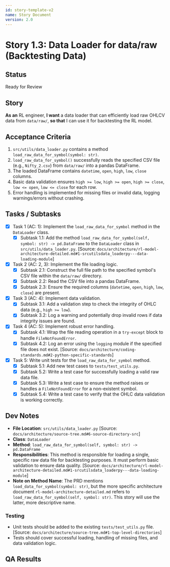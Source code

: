 ```yaml
---
id: story-template-v2
name: Story Document
version: 2.0
---
```


# Story 1.3: Data Loader for data/raw (Backtesting Data)

## Status
Ready for Review

## Story
**As an** RL engineer,
**I want** a data loader that can efficiently load raw OHLCV data from `data/raw/`,
**so that** I can use it for backtesting the RL model.

## Acceptance Criteria
1. `src/utils/data_loader.py` contains a method `load_raw_data_for_symbol(symbol: str)`.
2. `load_raw_data_for_symbol()` successfully reads the specified CSV file (e.g., `Nifty_2.csv`) from `data/raw/` into a pandas DataFrame.
3. The loaded DataFrame contains `datetime`, `open`, `high`, `low`, `close` columns.
4. Basic data validation ensures `high >= low`, `high >= open`, `high >= close`, `low <= open`, `low <= close` for each row.
5. Error handling is implemented for missing files or invalid data, logging warnings/errors without crashing.

## Tasks / Subtasks
- [x] Task 1 (AC: 1): Implement the `load_raw_data_for_symbol` method in the `DataLoader` class.
    - [x] Subtask 1.1: Add the method `load_raw_data_for_symbol(self, symbol: str) -> pd.DataFrame` to the `DataLoader` class in `src/utils/data_loader.py`. [Source: `docs/architecture/rl-model-architecture-detailed.md#1-srcutilsdata_loaderpy---data-loading-module`]
- [x] Task 2 (AC: 2, 3): Implement the file loading logic.
    - [x] Subtask 2.1: Construct the full file path to the specified symbol's CSV file within the `data/raw/` directory.
    - [x] Subtask 2.2: Read the CSV file into a pandas DataFrame.
    - [x] Subtask 2.3: Ensure the required columns (`datetime`, `open`, `high`, `low`, `close`) are present.
- [x] Task 3 (AC: 4): Implement data validation.
    - [x] Subtask 3.1: Add a validation step to check the integrity of OHLC data (e.g., `high >= low`).
    - [x] Subtask 3.2: Log a warning and potentially drop invalid rows if data integrity issues are found.
- [x] Task 4 (AC: 5): Implement robust error handling.
    - [x] Subtask 4.1: Wrap the file reading operation in a `try-except` block to handle `FileNotFoundError`.
    - [x] Subtask 4.2: Log an error using the `logging` module if the specified file does not exist. [Source: `docs/architecture/coding-standards.md#2-python-specific-standards`]
- [x] Task 5: Write unit tests for the `load_raw_data_for_symbol` method.
    - [x] Subtask 5.1: Add new test cases to `tests/test_utils.py`.
    - [x] Subtask 5.2: Write a test case for successfully loading a valid raw data file.
    - [x] Subtask 5.3: Write a test case to ensure the method raises or handles a `FileNotFoundError` for a non-existent symbol.
    - [x] Subtask 5.4: Write a test case to verify that the OHLC data validation is working correctly.

## Dev Notes
- **File Location**: `src/utils/data_loader.py` [Source: `docs/architecture/source-tree.md#6-source-directory-src`]
- **Class**: `DataLoader`
- **Method**: `load_raw_data_for_symbol(self, symbol: str) -> pd.DataFrame`
- **Responsibilities**: This method is responsible for loading a single, specific raw data file for backtesting purposes. It must perform basic validation to ensure data quality. [Source: `docs/architecture/rl-model-architecture-detailed.md#1-srcutilsdata_loaderpy---data-loading-module`]
- **Note on Method Name**: The PRD mentions `load_data_for_symbol(symbol: str)`, but the more specific architecture document `rl-model-architecture-detailed.md` refers to `load_raw_data_for_symbol(self, symbol: str)`. This story will use the latter, more descriptive name.

### Testing
- Unit tests should be added to the existing `tests/test_utils.py` file. [Source: `docs/architecture/source-tree.md#1-top-level-directories`]
- Tests should cover successful loading, handling of missing files, and data validation logic.

## QA Results
